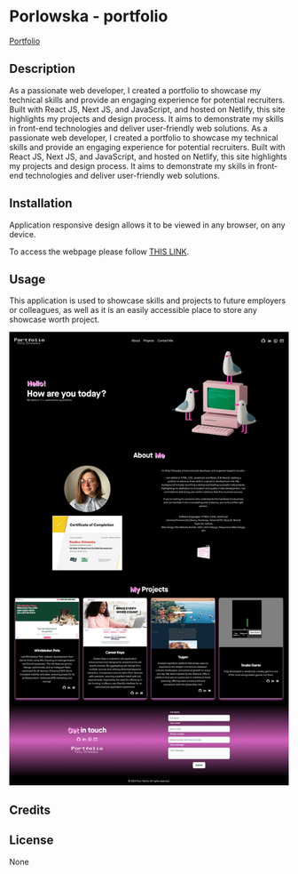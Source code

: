 # Porlowska - portfolio

[Portfolio](https://porlowska.netlify.app/)

## Description

As a passionate web developer, I created a portfolio to showcase my technical skills and provide an engaging experience for potential recruiters. Built with React JS, Next JS, and JavaScript, and hosted on Netlify, this site highlights my projects and design process. It aims to demonstrate my skills in front-end technologies and deliver user-friendly web solutions. As a passionate web developer, I created a portfolio to showcase my technical skills and provide an engaging experience for potential recruiters. Built with React JS, Next JS, and JavaScript, and hosted on Netlify, this site highlights my projects and design process. It aims to demonstrate my skills in front-end technologies and deliver user-friendly web solutions.

## Installation

Application responsive design allows it to be viewed in any browser, on any device.

To access the webpage please follow [THIS LINK](https://porlowska.netlify.app/).

## Usage

This application is used to showcase skills and projects to future employers or colleagues, as well as it is an easily accessible place to store any showcase worth project.

![Website overview](public/pic/portfolio-scr.png)

## Credits

## License

None
